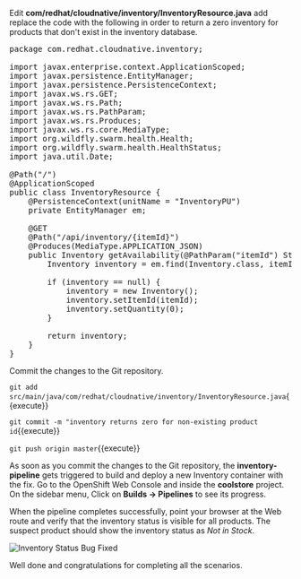 Edit **com/redhat/cloudnative/inventory/InventoryResource.java** add replace the code with 
the following in order to return a zero inventory for products that don't exist in the inventory 
database.

<pre class="file" data-filename="./inventory-wildfly-swarm/src/main/java/com/redhat/cloudnative/inventory/InventoryResource.java" data-target="replace">
package com.redhat.cloudnative.inventory;

import javax.enterprise.context.ApplicationScoped;
import javax.persistence.EntityManager;
import javax.persistence.PersistenceContext;
import javax.ws.rs.GET;
import javax.ws.rs.Path;
import javax.ws.rs.PathParam;
import javax.ws.rs.Produces;
import javax.ws.rs.core.MediaType;
import org.wildfly.swarm.health.Health;
import org.wildfly.swarm.health.HealthStatus;
import java.util.Date;

@Path("/")
@ApplicationScoped
public class InventoryResource {
    @PersistenceContext(unitName = "InventoryPU")
    private EntityManager em;

    @GET
    @Path("/api/inventory/{itemId}")
    @Produces(MediaType.APPLICATION_JSON)
    public Inventory getAvailability(@PathParam("itemId") String itemId) {
        Inventory inventory = em.find(Inventory.class, itemId);

        if (inventory == null) {
            inventory = new Inventory();
            inventory.setItemId(itemId);
            inventory.setQuantity(0);
        }

        return inventory;
    }
}
</pre>

Commit the changes to the Git repository.

`git add src/main/java/com/redhat/cloudnative/inventory/InventoryResource.java`{{execute}}

`git commit -m "inventory returns zero for non-existing product id`{{execute}}

`git push origin master`{{execute}}

As soon as you commit the changes to the Git repository, the **inventory-pipeline** gets 
triggered to build and deploy a new Inventory container with the fix. Go to the 
OpenShift Web Console and inside the **coolstore** project. On the sidebar 
menu, Click on **Builds &rarr; Pipelines** to see its progress.

When the pipeline completes successfully, point your browser at the Web route and verify 
that the inventory status is visible for all products. The suspect product should show 
the inventory status as _Not in Stock_.

![Inventory Status Bug Fixed](https://katacoda.com/openshift-roadshow/assets/debug-coolstore-bug-fixed.png)

Well done and congratulations for completing all the scenarios.